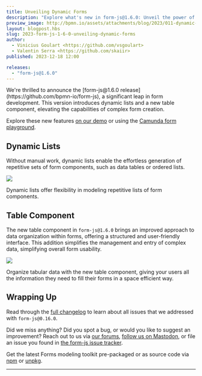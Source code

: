 ```yaml
---
title: Unveiling Dynamic Forms
description: "Explore what's new in form-js@1.6.0: Unveil the power of dynamic lists and an innovative table component, designed to enhance the functionality and versatility of your forms."
preview_image: http://bpmn.io/assets/attachments/blog/2023/011-dynamic-table.png
layout: blogpost.hbs
slug: 2023-form-js-1-6-0-unveiling-dynamic-forms
author:
  - Vinicius Goulart <https://github.com/vsgoulart>
  - Valentin Serra <https://github.com/skaiir>
published: 2023-12-18 12:00

releases:
  - "form-js@1.6.0"
---
```


<p class="introduction">
  We're thrilled to announce the [form-js@1.6.0 release](https://github.com/bpmn-io/form-js), a significant leap in form development. This version introduces dynamic lists and a new table component, elevating the capabilities of complex form creation.
</p>

<!-- continue -->

Explore these new features [on our demo](https://demo.bpmn.io/form) or using the [Camunda form playground](https://github.com/camunda/form-playground).

## Dynamic Lists

Without manual work, dynamic lists enable the effortless generation of repetitive sets of form components, such as data tables or ordered lists.

<div class="figure full-size">
  <img src="{{ assets }}/attachments/blog/2023/011-dynamic-list.png">

  <p class="caption">
    Dynamic lists offer flexibility in modeling repetitive lists of form components.
  </p>
</div>

## Table Component

The new table component in `form-js@1.6.0` brings an improved approach to data organization within forms, offering a structured and user-friendly interface. This addition simplifies the management and entry of complex data, simplifying overall form usability.

<div class="figure full-size">
  <img src="{{ assets }}/attachments/blog/2023/011-table-component.png">

  <p class="caption">
    Organize tabular data with the new table component, giving your users all the information they need to fill their forms in a space efficient way.
  </p>
</div>

## Wrapping Up

Read through the [full changelog](https://github.com/bpmn-io/form-js/blob/master/packages/form-js/CHANGELOG.md#160) to learn about all issues that we addressed with `form-js@0.16.0`.

Did we miss anything? Did you spot a bug, or would you like to suggest an improvement? Reach out to us via [our forums](https://forum.bpmn.io/), [follow us on Mastodon](https://fosstodon.org/@bpmn_io), or file an issue you found in [the form-js issue tracker](https://github.com/bpmn-io/form-js/issues).

Get the latest Forms modeling toolkit pre-packaged or as source code via [npm](https://www.npmjs.com/package/@bpmn-io/form-js) or [unpkg](https://unpkg.com/@bpmn-io/form-js).

---
